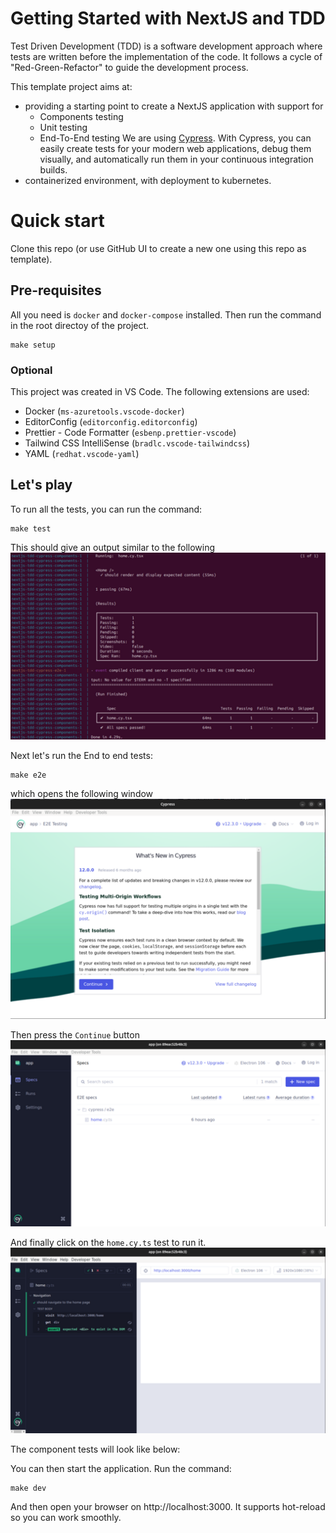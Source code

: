 # Getting Started with NextJS and TDD

Test Driven Development (TDD) is a software development approach where tests are written before the implementation of the code. It follows a cycle of "Red-Green-Refactor" to guide the development process.

This template project aims at:
- providing a starting point to create a NextJS application with support for
  - Components testing
  - Unit testing
  - End-To-End testing
  We are using [Cypress](https://cypress.io). With Cypress, you can easily create tests for your modern web applications, debug them visually, and automatically run them in your continuous integration builds.
- containerized environment, with deployment to kubernetes.

# Quick start

Clone this repo (or use GitHub UI to create a new one using this repo as template).

## Pre-requisites

All you need is `docker` and `docker-compose` installed. Then run the command in the root directoy of the project.
```
make setup
```

### Optional

This project was created in VS Code. The following extensions are used:
- Docker (`ms-azuretools.vscode-docker`)
- EditorConfig (`editorconfig.editorconfig`)
- Prettier - Code Formatter (`esbenp.prettier-vscode`)
- Tailwind CSS IntelliSense (`bradlc.vscode-tailwindcss`)
- YAML (`redhat.vscode-yaml`)

## Let's play

To run all the tests, you can run the command:
```
make test
```
This should give an output similar to the following
![Cypress Components output](docs/img/cypress-components.png)


Next let's run the End to end tests:
```
make e2e
```
which opens the following window
![Cypress E2E output](docs/img/cypress-e2e-01.png)

Then press the `Continue` button
![Cypress E2E output](docs/img/cypress-e2e-02.png)

And finally click on the `home.cy.ts` test to run it.
![Cypress E2E output](docs/img/cypress-e2e-03.png)

The component tests will look like below:


You can then start the application. Run the command:
```
make dev
```
And then open your browser on http://localhost:3000. It supports hot-reload so you can work smoothly.
